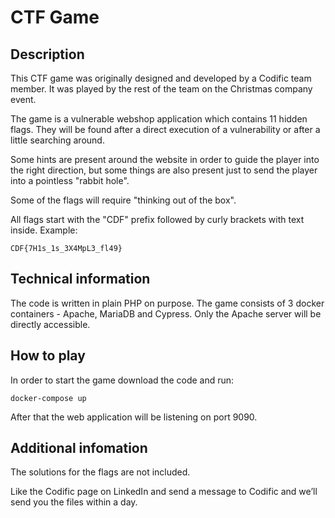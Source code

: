# CTF Game

## Description
This CTF game was originally designed and developed by a Codific team member. It was played by the rest of the team on the Christmas company event.

The game is a vulnerable webshop application which contains 11 hidden flags. They will be found after a direct execution of a vulnerability or after a little searching around.

Some hints are present around the website in order to guide the player into the right direction, but some things are also present just to send the player into a pointless "rabbit hole".

Some of the flags will require "thinking out of the box".

All flags start with the "CDF" prefix followed by curly brackets with text inside. Example:
```
CDF{7H1s_1s_3X4MpL3_fl49}
```
## Technical information
The code is written in plain PHP on purpose. The game consists of 3 docker containers - Apache, MariaDB and Cypress. Only the Apache server will be directly accessible.


## How to play
In order to start the game download the code and run:
```
docker-compose up
```

After that the web application will be listening on port 9090.

## Additional infomation
The solutions for the flags are not included.

Like the Codific page on LinkedIn and send a message to Codific and we’ll send you the files within a day.
